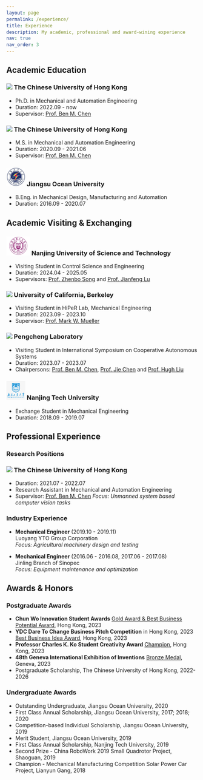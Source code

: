 ```yaml
---
layout: page
permalink: /experience/
title: Experience
description: My academic, professional and award-wining experience
nav: true
nav_order: 3
---
```


## Academic Education
### <img src="../assets/brands/CUHK.png" height="50"> The Chinese University of Hong Kong 
- Ph.D. in Mechanical and Automation Engineering
- Duration: 2022.09 - now 
- Supervisor: [Prof. Ben M. Chen](https://www4.mae.cuhk.edu.hk/peoples/chen-benmei/)

### <img src="../assets/brands/CUHK.png" height="50"> The Chinese University of Hong Kong 
- M.S. in Mechanical and Automation Engineering
- Duration: 2020.09 - 2021.06
- Supervisor: [Prof. Ben M. Chen](https://www4.mae.cuhk.edu.hk/peoples/chen-benmei/)

### <img src="../assets/brands/JOU.png" height="50"> Jiangsu Ocean University 
- B.Eng. in Mechanical Design, Manufacturing and Automation
- Duration: 2016.09 - 2020.07


## Academic Visiting & Exchanging
### <img src="../assets/brands/NJUST.png" height="50"> Nanjing University of Science and Technology
- Visiting Student in Control Science and Engineering
- Duration: 2024.04 - 2025.05
- Supervisors: [Prof. Zhenbo Song](https://www.researchgate.net/profile/Song-Zhenbo) and [Prof. Jianfeng Lu](http://202.119.85.163/open/TutorInfo.aspx?dsbh=Xn3GKidYcoyr!Qa1YK4RAQ==&yxsh=4iVdgPyuKTE=&zydm=fY2NaWnaNpk=)

### <img src="../assets/brands/UCB.png" height="50"> University of California, Berkeley
- Visiting Student in HiPeR Lab, Mechanical Engineering
- Duration: 2023.09 - 2023.10
- Supervisor: [Prof. Mark W. Mueller](https://me.berkeley.edu/people/mark-w-mueller/)

### <img src="../assets/brands/pengcheng.png" height="50"> Pengcheng Laboratory
- Visiting Student in International Symposium on Cooperative Autonomous Systems
- Duration: 2023.07 - 2023.07
- Chairpersons: [Prof. Ben M. Chen](https://www4.mae.cuhk.edu.hk/peoples/chen-benmei/), [Prof. Jie Chen](https://www.tongji.edu.cn/info/1136/21221.htm) and [Prof. Hugh Liu](https://www.flight.utias.utoronto.ca/fsc/index.php/team)

### <img src="../assets/brands/NJTech.png" height="50"> Nanjing Tech University
- Exchange Student in Mechanical Engineering
- Duration: 2018.09 - 2019.07
  <!-- Key Coursework:
  - Finite Element Analysis (94/100)
  - Design and Manufacture of Pressing Model (95/100)
  - Numerical Computation (92/100)
  - Principles of Microcontrollers (91/100)
  - Hydraulic and Pneumatic Transmission (89/100)
  - Numerical Control Technology (88/100)
  - Design of Mechanics (86/100)
  - Thermodynamics & Heat Transfer (85/100)
  - Fundamentals of Control Engineering (85/100) -->


## Professional Experience

### Research Positions
### <img src="../assets/brands/CUHK.png" height="50"> The Chinese University of Hong Kong 
- Duration: 2021.07 - 2022.07
- Research Assistant in Mechanical and Automation Engineering
- Supervisor: [Prof. Ben M. Chen](https://www4.mae.cuhk.edu.hk/peoples/chen-benmei/)
  *Focus: Unmanned system based computer vision tasks*

### Industry Experience
- **Mechanical Engineer** (2019.10 - 2019.11)  
  Luoyang YTO Group Corporation  
  *Focus: Agricultural machinery design and testing*

- **Mechanical Engineer** (2016.06 - 2016.08, 2017.06 - 2017.08)  
  Jinling Branch of Sinopec  
  *Focus: Equipment maintenance and optimization*


## Awards & Honors

### Postgraduate Awards
- **Chun Wo Innovation Student Awards** 
  [Gold Award & Best Business Potential Award](https://www.cwisa.com/en/index.html), Hong Kong, 2023
- **YDC Dare To Change Business Pitch Competition** in Hong Kong, 2023
  [Best Business Idea Award](https://daretochange.ydc.org.hk/en/showcase-urbannet.aspx), Hong Kong, 2023
- **Professor Charles K. Ko Student Creativity Award**
  [Champion](https://www.orkts.cuhk.edu.hk/en/news-events/announcements/3735-event-highlight-professor-charles-k-kao-student-creativity-awards-pckksca-prize-presentation-ceremony-1-june-2023), Hong Kong, 2023
- **48th Geneva International Exhibition of Inventions**
  [Bronze Medal](https://ifia.com/the-48th-international-exhibition-of-inventions-in-geneva-was-held-with-success/), Geneva, 2023
- Postgraduate Scholarship, The Chinese University of Hong Kong, 2022-2026


### Undergraduate Awards
- Outstanding Undergraduate, Jiangsu Ocean University, 2020
- First Class Annual Scholarship, Jiangsu Ocean University, 2017; 2018; 2020
- Competition-based Individual Scholarship, Jiangsu Ocean University, 2019
- Merit Student, Jiangsu Ocean University, 2019
- First Class Annual Scholarship, Nanjing Tech University, 2019
- Second Prize - China RoboWork 2019 Small Quadrotor Project, Shaoguan, 2019
- Champion - Mechanical Manufacturing Competition Solar Power Car Project, Lianyun Gang, 2018

